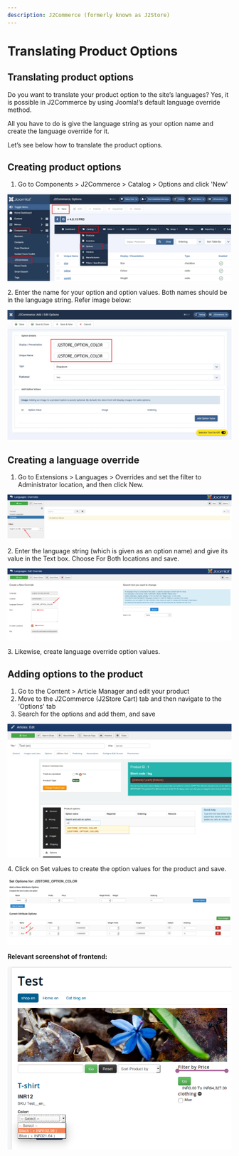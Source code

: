 ```yaml
---
description: J2Commerce (formerly known as J2Store)
---
```


# Translating Product Options

## Translating product options <a href="#translating-product-options" id="translating-product-options"></a>

Do you want to translate your product option to the site’s languages? Yes, it is possible in J2Commerce by using Joomla!’s default language override method.

All you have to do is give the language string as your option name and create the language override for it.

Let’s see below how to translate the product options.

## Creating product options <a href="#creating-product-options" id="creating-product-options"></a>

1. Go to Components > J2Commerce > Catalog > Options and click 'New'

![translating options](<../../assets/options (1).webp>)

2\. Enter the name for your option and option values. Both names should be in the language string. Refer image below:

![translation option2](../../assets/options1.webp)

## Creating a language override <a href="#creating-language-override" id="creating-language-override"></a>

1. Go to Extensions > Languages > Overrides and set the filter to Administrator location, and then click New.

![translate option 3](https://raw.githubusercontent.com/j2store/doc-images/master/translation/translating-product-options/translate-option-3.png)

2\. Enter the language string (which is given as an option name) and give its value in the Text box. Choose For Both locations and save.

![translation option4](https://raw.githubusercontent.com/j2store/doc-images/master/translation/translating-product-options/translate-option-4.png)

3\. Likewise, create language override option values.

## Adding options to the product <a href="#adding-options-to-the-product" id="adding-options-to-the-product"></a>

1. Go to the Content > Article Manager and edit your product
2. Move to the J2Commerce (J2Store Cart) tab and then navigate to the 'Options' tab
3. Search for the options and add them, and save

![translationoption5](https://raw.githubusercontent.com/j2store/doc-images/master/translation/translating-product-options/translate-option-5.png)

4\. Click on Set values to create the option values for the product and save.

![translate option 6](https://raw.githubusercontent.com/j2store/doc-images/master/translation/translating-product-options/translate-option-6.png)

**Relevant screenshot of frontend:**

![translate option 7](https://raw.githubusercontent.com/j2store/doc-images/master/translation/translating-product-options/translate-option-7.png)
